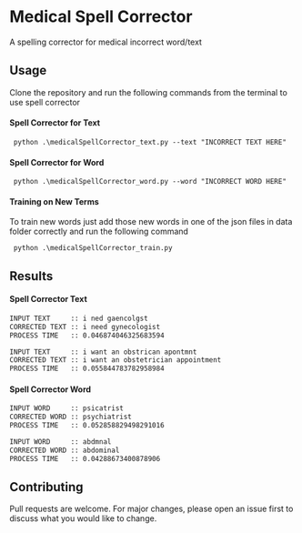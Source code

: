 # Medical Spell Corrector

A spelling corrector for medical incorrect word/text

## Usage
Clone the repository and run the following commands from the terminal to use spell corrector 

#### Spell Corrector for Text
```
 python .\medicalSpellCorrector_text.py --text "INCORRECT TEXT HERE"
```
#### Spell Corrector for Word
```
 python .\medicalSpellCorrector_word.py --word "INCORRECT WORD HERE"
```
#### Training on New Terms
To train new words just add those new words in one of the json files in data folder correctly and run the following command

```
 python .\medicalSpellCorrector_train.py  
```

## Results
#### Spell Corrector Text
```bash
INPUT TEXT     :: i ned gaencolgst
CORRECTED TEXT :: i need gynecologist
PROCESS TIME   :: 0.046874046325683594
```
```bash
INPUT TEXT     :: i want an obstrican apontmnt
CORRECTED TEXT :: i want an obstetrician appointment
PROCESS TIME   :: 0.055844783782958984
```
#### Spell Corrector Word
```bash
INPUT WORD     :: psicatrist
CORRECTED WORD :: psychiatrist
PROCESS TIME   :: 0.052858829498291016
```
```bash
INPUT WORD     :: abdmnal
CORRECTED WORD :: abdominal
PROCESS TIME   :: 0.04288673400878906
```

## Contributing
Pull requests are welcome. For major changes, please open an issue first to discuss what you would like to change.

